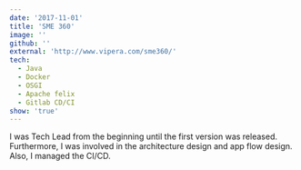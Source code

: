 ```yaml
---
date: '2017-11-01'
title: 'SME 360'
image: ''
github: ''
external: 'http://www.vipera.com/sme360/'
tech:
  - Java
  - Docker
  - OSGI
  - Apache felix
  - Gitlab CD/CI
show: 'true'
---
```


I was Tech Lead from the beginning until the first version was released. Furthermore, I was involved in the architecture design and app flow design. Also, I managed the CI/CD.
